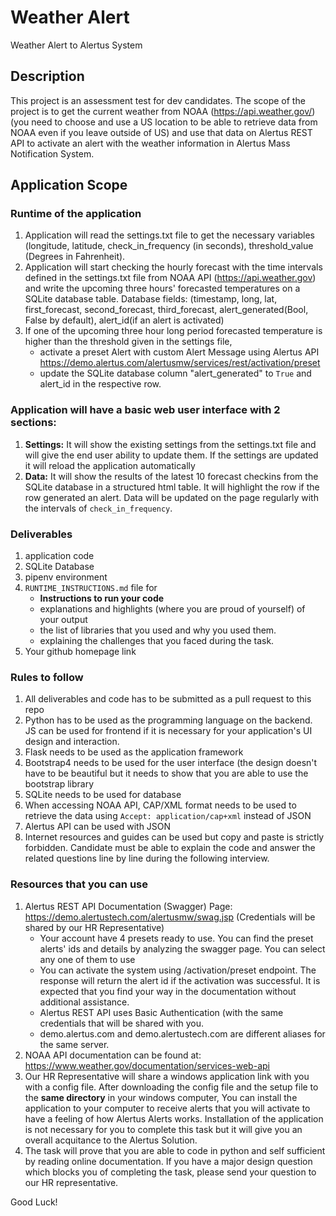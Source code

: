 # Weather Alert
Weather Alert to Alertus System

## Description
This project is an assessment test for dev candidates. The scope of the project is to get the current weather from NOAA (https://api.weather.gov/) (you need to choose and use a US location to be able to retrieve data from NOAA even if you leave outside of US) and use that data on Alertus REST API to activate an alert with the weather information in Alertus Mass Notification System.

## Application Scope
### Runtime of the application
1. Application will read the settings.txt file to get the necessary variables (longitude, latitude, check_in_frequency (in seconds), threshold_value (Degrees in Fahrenheit).
2. Application will start checking the hourly forecast with the time intervals defined in the settings.txt file from NOAA API (https://api.weather.gov) and write the upcoming three hours' forecasted temperatures on a SQLite database table. Database fields: (timestamp, long, lat, first_forecast, second_forecast, third_forecast, alert_generated(Bool, False by default), alert_id(if an alert is activated)
3. If one of the upcoming three hour long period forecasted temperature is higher than the threshold given in the settings file, 
    * activate a preset Alert with custom Alert Message using Alertus API https://demo.alertus.com/alertusmw/services/rest/activation/preset
    * update the SQLite database column "alert_generated" to `True` and alert_id in the respective row.

### Application will have a basic web user interface with 2 sections:
1. **Settings:** It will show the existing settings from the settings.txt file and will give the end user ability to update them. If the settings are updated it will reload the application automatically
2. **Data:** It will show the results of the latest 10 forecast checkins from the SQLite database in a structured html table. It will highlight the row if the row generated an alert. Data will be updated on the page regularly with the intervals of `check_in_frequency`.

### Deliverables
1. application code
2. SQLite Database
3. pipenv environment
4. `RUNTIME_INSTRUCTIONS.md` file for
    - __Instructions to run your code__
    - explanations and highlights (where you are proud of yourself) of your output
    - the list of libraries that you used and why you used them.
    - explaining the challenges that you faced during the task.
5. Your github homepage link

### Rules to follow
1. All deliverables and code has to be submitted as a pull request to this repo
2. Python has to be used as the programming language on the backend. JS can be used for frontend if it is necessary for your application's UI design and interaction.
3. Flask needs to be used as the application framework
4. Bootstrap4 needs to be used for the user interface (the design doesn't have to be beautiful but it needs to show that you are able to use the bootstrap library
5. SQLite needs to be used for database
6. When accessing NOAA API, CAP/XML format needs to be used to retrieve the data using `Accept: application/cap+xml` instead of JSON
7. Alertus API can be used with JSON
8. Internet resources and guides can be used but copy and paste is strictly forbidden. Candidate must be able to explain the code and answer the related questions line by line during the following interview.

### Resources that you can use
1. Alertus REST API Documentation (Swagger) Page: https://demo.alertustech.com/alertusmw/swag.jsp (Credentials will be shared by our HR Representative)
    * Your account have 4 presets ready to use. You can find the preset alerts' ids and details by analyzing the swagger page. You can select any one of them to use
    * You can activate the system using /activation/preset endpoint. The response will return the alert id if the activation was successful. It is expected that you find your way in the documentation without additional assistance.
    * Alertus REST API uses Basic Authentication (with the same credentials that will be shared with you.
    * demo.alertus.com and demo.alertustech.com are different aliases for the same server.
2. NOAA API documentation can be found at: https://www.weather.gov/documentation/services-web-api
3. Our HR Representative will share a windows application link with you with a config file. After downloading the config file and the setup file to the __same directory__ in your windows computer, You can install the application to your computer to receive alerts that you will activate to have a feeling of how Alertus Alerts works. Installation of the application is not necessary for you to complete this task but it will give you an overall acquitance to the Alertus Solution.
4. The task will prove that you are able to code in python and self sufficient by reading online documentation. If you have a major design question which blocks you of completing the task, please send your question to our HR representative.

Good Luck!
